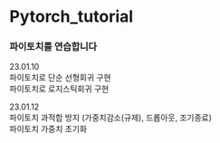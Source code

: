 # Pytorch_tutorial

### 파이토치를 연습합니다

23.01.10  
파이토치로 단순 선형회귀 구현  
파이토치로 로지스틱회귀 구현

23.01.12  
파이토치 과적합 방지 (가중치감소(규제), 드롭아웃, 조기종료)  
파이토치 가중치 초기화
